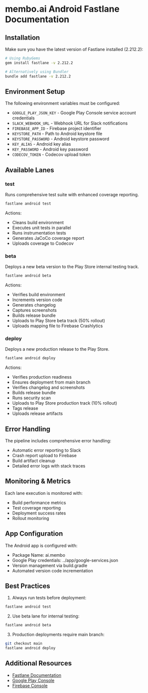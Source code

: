 # membo.ai Android Fastlane Documentation

## Installation

Make sure you have the latest version of Fastlane installed (2.212.2):

```bash
# Using RubyGems
gem install fastlane -v 2.212.2

# Alternatively using Bundler
bundle add fastlane -v 2.212.2
```

## Environment Setup

The following environment variables must be configured:

- `GOOGLE_PLAY_JSON_KEY` - Google Play Console service account credentials
- `SLACK_WEBHOOK_URL` - Webhook URL for Slack notifications
- `FIREBASE_APP_ID` - Firebase project identifier
- `KEYSTORE_PATH` - Path to Android keystore file
- `KEYSTORE_PASSWORD` - Android keystore password
- `KEY_ALIAS` - Android key alias
- `KEY_PASSWORD` - Android key password
- `CODECOV_TOKEN` - Codecov upload token

## Available Lanes

### test

Runs comprehensive test suite with enhanced coverage reporting.

```bash
fastlane android test
```

Actions:
- Cleans build environment
- Executes unit tests in parallel
- Runs instrumentation tests
- Generates JaCoCo coverage report
- Uploads coverage to Codecov

### beta

Deploys a new beta version to the Play Store internal testing track.

```bash
fastlane android beta
```

Actions:
- Verifies build environment
- Increments version code
- Generates changelog
- Captures screenshots
- Builds release bundle
- Uploads to Play Store beta track (50% rollout)
- Uploads mapping file to Firebase Crashlytics

### deploy

Deploys a new production release to the Play Store.

```bash
fastlane android deploy
```

Actions:
- Verifies production readiness
- Ensures deployment from main branch
- Verifies changelog and screenshots
- Builds release bundle
- Runs security scan
- Uploads to Play Store production track (10% rollout)
- Tags release
- Uploads release artifacts

## Error Handling

The pipeline includes comprehensive error handling:
- Automatic error reporting to Slack
- Crash report upload to Firebase
- Build artifact cleanup
- Detailed error logs with stack traces

## Monitoring & Metrics

Each lane execution is monitored with:
- Build performance metrics
- Test coverage reporting
- Deployment success rates
- Rollout monitoring

## App Configuration

The Android app is configured with:
- Package Name: ai.membo
- Google Play credentials: ../app/google-services.json
- Version management via build.gradle
- Automated version code incrementation

## Best Practices

1. Always run tests before deployment:
```bash
fastlane android test
```

2. Use beta lane for internal testing:
```bash
fastlane android beta
```

3. Production deployments require main branch:
```bash
git checkout main
fastlane android deploy
```

## Additional Resources

- [Fastlane Documentation](https://docs.fastlane.tools)
- [Google Play Console](https://play.google.com/console)
- [Firebase Console](https://console.firebase.google.com)